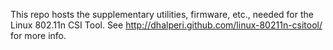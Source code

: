 This repo hosts the supplementary utilities, firmware, etc., needed for the
Linux 802.11n CSI Tool.  See http://dhalperi.github.com/linux-80211n-csitool/
for more info.
